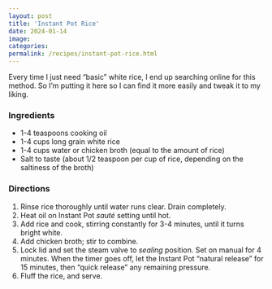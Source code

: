 ```yaml
---
layout: post
title: 'Instant Pot Rice'
date: 2024-01-14
image:
categories:
permalink: /recipes/instant-pot-rice.html
---
```


Every time I just need “basic” white rice, I end up searching online for this method. So I’m putting it here so I can find it more easily and tweak it to my liking.

### Ingredients

- 1-4 teaspoons cooking oil
- 1-4 cups long grain white rice
- 1-4 cups water or chicken broth (equal to the amount of rice)
- Salt to taste (about 1/2 teaspoon per cup of rice, depending on the saltiness of the broth)

### Directions

1. Rinse rice thoroughly until water runs clear. Drain completely.
2. Heat oil on Instant Pot _sauté_ setting until hot.
3. Add rice and cook, stirring constantly for 3-4 minutes, until it turns bright white.
4. Add chicken broth; stir to combine.
5. Lock lid and set the steam valve to _sealing_ position. Set on manual for 4 minutes. When the timer goes off, let the Instant Pot “natural release” for 15 minutes, then “quick release” any remaining pressure.
6. Fluff the rice, and serve.
